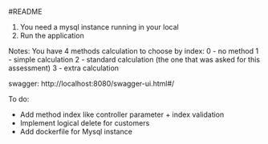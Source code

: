 #README
1. You need a mysql instance running in your local
2. Run the application

Notes:
You have 4 methods calculation to choose by index:
0 - no method
1 - simple calculation
2 - standard calculation (the one that was asked for this assessment)
3 - extra calculation

swagger: http://localhost:8080/swagger-ui.html#/

To do:
+ Add method index like controller parameter + index validation
+ Implement logical delete for customers
+ Add dockerfile for Mysql instance
